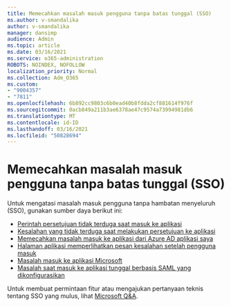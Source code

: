 ```yaml
---
title: Memecahkan masalah masuk pengguna tanpa batas tunggal (SSO)
ms.author: v-smandalika
author: v-smandalika
manager: dansimp
audience: Admin
ms.topic: article
ms.date: 03/16/2021
ms.service: o365-administration
ROBOTS: NOINDEX, NOFOLLOW
localization_priority: Normal
ms.collection: Adm_O365
ms.custom:
- "9004357"
- "7811"
ms.openlocfilehash: 6b892cc9803c6b0ead40b8fdda2cf881614f976f
ms.sourcegitcommit: 0acb849a211b3ae6378ae47c9574a73994981db6
ms.translationtype: MT
ms.contentlocale: id-ID
ms.lasthandoff: 03/16/2021
ms.locfileid: "50828694"
---
```

# <a name="troubleshoot-seamless-single-sign-on-sso-user-sign-in-issues"></a>Memecahkan masalah masuk pengguna tanpa batas tunggal (SSO)

Untuk mengatasi masalah masuk pengguna tanpa hambatan menyeluruh (SSO), gunakan sumber daya berikut ini:

- [Perintah persetujuan tidak terduga saat masuk ke aplikasi](https://docs.microsoft.com/azure/active-directory/manage-apps/application-sign-in-unexpected-user-consent-prompt) 
- [Kesalahan yang tidak terduga saat melakukan persetujuan ke aplikasi](https://docs.microsoft.com/azure/active-directory/manage-apps/application-sign-in-unexpected-user-consent-error) 
- [Memecahkan masalah masuk ke aplikasi dari Azure AD aplikasi saya](https://docs.microsoft.com/azure/active-directory/manage-apps/application-sign-in-other-problem-access-panel) 
- [Halaman aplikasi memperlihatkan pesan kesalahan setelah pengguna masuk](https://docs.microsoft.com/azure/active-directory/manage-apps/application-sign-in-problem-application-error)
- [Masalah masuk ke aplikasi Microsoft](https://docs.microsoft.com/azure/active-directory/manage-apps/application-sign-in-problem-first-party-microsoft) 
- [Masalah saat masuk ke aplikasi tunggal berbasis SAML yang dikonfigurasikan](https://docs.microsoft.com/azure/active-directory/manage-apps/application-sign-in-problem-federated-sso-gallery)

Untuk membuat permintaan fitur atau mengajukan pertanyaan teknis tentang SSO yang mulus, lihat [Microsoft Q&A](https://docs.microsoft.com/answers/topics/azure-ad-single-sign-on.html).

